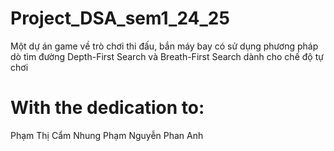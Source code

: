 # Project_DSA_sem1_24_25
Một dự án game về trò chơi thi đấu, bắn máy bay có sử dụng phương pháp dò tìm đường Depth-First Search và Breath-First Search dành cho chế độ tự chơi
# With the dedication to:
Phạm Thị Cẩm Nhung
Phạm Nguyễn Phan Anh
